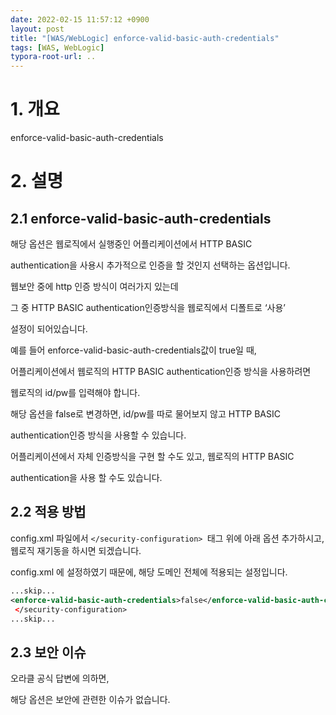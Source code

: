 ```yaml
---
date: 2022-02-15 11:57:12 +0900
layout: post
title: "[WAS/WebLogic] enforce-valid-basic-auth-credentials"
tags: [WAS, WebLogic]
typora-root-url: ..
---
```



# 1. 개요

enforce-valid-basic-auth-credentials



# 2. 설명

## 2.1 enforce-valid-basic-auth-credentials

해당 옵션은 웹로직에서 실행중인 어플리케이션에서 HTTP BASIC 

authentication을 사용시 추가적으로 인증을 할 것인지 선택하는 옵션입니다. 

웹보안 중에 http 인증 방식이 여러가지 있는데 

그 중 HTTP BASIC authentication인증방식을 웹로직에서 디폴트로 ‘사용’ 

설정이 되어있습니다. 

예를 들어 enforce-valid-basic-auth-credentials값이 true일 때, 

어플리케이션에서 웹로직의 HTTP BASIC authentication인증 방식을 사용하려면 

웹로직의 id/pw를 입력해야 합니다. 

 

해당 옵션을 false로 변경하면, id/pw를 따로 물어보지 않고 HTTP BASIC 

authentication인증 방식을 사용할 수 있습니다. 

어플리케이션에서 자체 인증방식을 구현 할 수도 있고, 웹로직의 HTTP BASIC 

authentication을 사용 할 수도 있습니다. 



## 2.2 적용 방법

config.xml 파일에서 `</security-configuration> `태그 위에 아래 옵션 추가하시고, 웹로직 재기동을 하시면 되겠습니다.

config.xml 에 설정하였기 때문에, 해당 도메인 전체에 적용되는 설정입니다.



```xml
...skip...
<enforce-valid-basic-auth-credentials>false</enforce-valid-basic-auth-credentials>
 </security-configuration>
...skip...
```



## 2.3 보안 이슈

오라클 공식 답변에 의하면,

해당 옵션은 보안에 관련한 이슈가 없습니다.

